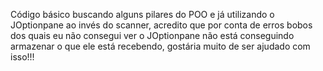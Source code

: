 Código básico buscando alguns pilares do POO e já utilizando o JOptionpane ao invés do scanner, acredito que por conta de erros bobos
dos quais eu não consegui ver o JOptionpane não está conseguindo armazenar o que ele está recebendo, gostária muito de ser ajudado com isso!!!

